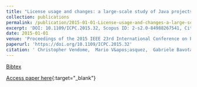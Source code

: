 ```yaml
---
title: "License usage and changes: a large-scale study of Java projects on GitHub"
collection: publications
permalink: /publication/2015-01-01-License-usage-and-changes-a-large-scale-study-of-Java-projects-on-GitHub
excerpt: 'DOI: 10.1109/ICPC.2015.32, Scopus ID: 2-s2.0-84988267541, Cited by: 16'
date: 2015-01-01
venue: 'Proceedings of the 2015 IEEE 23rd International Conference on Program Comprehension, ICPC 2015, Florence/Firenze, Italy, May 16-24, 2015'
paperurl: 'https://doi.org/10.1109/ICPC.2015.32'
citation: ' Christopher Vendome,  Mario V&apos;asquez,  Gabriele Bavota,  Massimiliano Di Penta,  Daniel Germ&apos;an,  Denys Poshyvanyk, &quot;License usage and changes: a large-scale study of Java projects on GitHub.&quot; Proceedings of the 2015 IEEE 23rd International Conference on Program Comprehension, ICPC 2015, Florence/Firenze, Italy, May 16-24, 2015, 2015.'
---
```

[Bibtex](https://dblp.org/rec/bib/conf/iwpc/VendomeLBPGP15)

[Access paper here](https://doi.org/10.1109/ICPC.2015.32){:target="_blank"}
